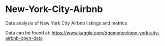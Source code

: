 # New-York-City-Airbnb
Data analysis of New York City Airbnb listings and metrics

Data can be found at:
https://www.kaggle.com/dgomonov/new-york-city-airbnb-open-data
